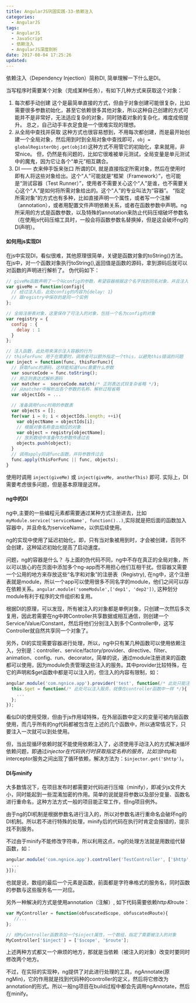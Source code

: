 ```yaml
---
title: AngularJS巩固实践-33-依赖注入
categories:
  - AngularJS
tags:
  - AngularJS
  - JavaScript
  - 依赖注入
  - AngularJS深度剖析
date: 2017-08-04 17:25:26
updated:
---
```


依赖注入（Dependency Injection）简称DI, 简单理解一下什么是DI。

当写程序时需要某个对象（完成某种任务），有如下几种方式来获取这个对象：
1. 每次都手动创建
  这个是最简单直接的方式，但由于对象创建可能很复杂，比如需要很多参数初始化，甚至它依赖很多其他对象，所以这种自己创建的方式可能并不是非常好，无法适应复杂的对象，同时随着对象的复杂化，难度成倍提升。
  总之，自己动手丰衣足食是一个很难实现的理想。
2. 从全局中查找并获取
  这种方式也很容易想到，不用每次都创建，而是最开始创建一个全局对象，然后用到时到全局对象中查找即可，`obj = globalRegisterObj.get(objId)`这种方式不用管它的初始化，拿来就用，非常nice。
  但，仍然是有问题的，比如它很难被单元测试，全局变量是单元测试中的魔鬼，因为它让各个“单元”相互耦合。
3. DI —— 衣来伸手饭来张口
  所谓的DI, 就是直接指定所需对象，然后在使用时即有人将这些对象给出。这个“人”可能就是“框架（Framework）”，也可能是“测试容器（Test Runner）”，使用者不需要关心这个“人”是谁，也不需要关心这个“人”是如何将所需对象给出的。这个“人”的专业叫法为“容器”。
  “指定所需对象”的方式也有多种，比如直接声明一个属性，或者写一个注解（annotation），或者用配置文件声明依赖关系，或者在函数参数中声明。ng所采用的方式是函数参数，以及特殊的annotation来防止代码压缩破坏参数名（在使用js代码压缩工具时，一般会将函数参数名替换掉，但是这会破坏ng的DI声明）。

#### 如何用js实现DI
在js中实现DI，看似很难，其他原理很简单，关键是函数对象的toString()方法。在js中，对一个函数对象执行toString(),返回值是函数的源码，拿到源码后就可以对函数的声明进行解析了。
伪代码如下：
```js
// giveMe函数声明了一个叫config的参数，希望容器根据这个名字找到同名对象，并且注入
var giveMe = function(config){
  // 经过注入后，此处config的内容为{delay: 1}
  // 跟registry中保存的是同一个实例
};

// 全局注册表对象，这里保存了可注入的对象，包括一个名为config的对象
var registry = {
  config : {
    delay : 1
  }
};

// 注入函数，此处用来演示注入容器的行为
// thisForFunc 用于在需要时，调用者可以额外指定一个this，以避免this错误的问题
var inject = function(func, thisForFunc){
  // 获取func的源码，这样能知道func需要什么参数
  var sourceCode = func.toString();
  // 用正则表达式解析源码
  var matcher =  sourceCode.match(/* 正则表达式较复杂省略 */);
  // 从matcher中解析出各个参数的名称、解析过程省略
  var objectIds = ...

  // 准备调用func时用的参数表
  var objects = [];
  for(var i = 0; i < objectIds.length; ++i){
    var objectName = objectIds[i];
    // 根据对象名称查出相应的对象
    var object = registry[objectName];
    // 放到数组中准备作为参数传递过去
    objects.push(object);
  }
  // 调用apply同调func函数，并将参数传过去
  func.apply(thisForFunc || func, objects);
}
```
使用时调用 `inject(giveMe)` 或 `inject(giveMe, anotherThis)` 即可.
实际上，DI需要考虑很多问题，但是基本原理是这样。

#### ng中的DI
ng中,主要的一些编程元素都需要通过某种方式注册进去，比如`myModule.service('serviceName', function()..)`,实际就是把后面的函数加入容器中，并且命名为serviceName，以供后续使用。

ng的实现中使用了延迟初始化，即，只有当对象被用到时，才会被创建，否则不会创建，这种延迟初始化提高了启动速度。

问题，ng的容器是什么？
与上面的伪代码不同，ng中不存在真正的全局对象，所以可以放心的在页面中添加多个ng-app而不用担心他们互相干扰。但容器又需要一个公用的地方来存放这些“名字和对象”的注册表（Registry), 在ng中，这个注册表就是module，所以一个app可以使用很多不同名字的module，他们之间可以存在依赖关系。`angular.module('someModule',['dep1', 'dep2'])`, 这种划分module有利于程序的文件组织和复用。

根据DI的原理，可以发现，所有被注入的对象都是单例对象，只创建一次然后多次复用，因此若需要在ng中跨Controller共享数据或相互通信，则创建一个Service/Value/Constant，然后将他们分别注入到多个Controller中，这写Controller就自然共享同一个对象了。

另外，DI的实现需要容器进行处理，所以，ng中只有某几种函数可以使用依赖注入，分别是：controller、service/factory/provider、directive、filter、animation、config、run、decorator。简单的说，通过module注册进来的函数都可以使用，因为module负责管理这些注入的服务。其中provider比较特殊，在它的声明和$get函数中都是可以注入的，但注入的内容有限制，如：
```js
angular.module('com.ngnice.app').provider('test', function(/* 此处只能注入constant和已定义的provider，不能注入服务 */){
  this.$get = function(/* 此处可以注入服务，就像在controller函数中一样 */){
    ...
  };
});
```

看似DI的使用受限，但由于js作用域特殊，在外层函数中定义的变量可被内层函数使用，而几乎所有的ng代码都被包含在上述的几个函数中，所以通常情况下，只要注入一次就可以到处使用。

但，当出现循环依赖时就不能使用依赖注入了，必须使用手动注入的方式解决循环依赖问题，即通过$injector在代码执行时获取指定名称的服务，比如当$http和interceptor服务之间出现了循环依赖，解决方法为：`$injector.get('$http')`。

#### DI与minify
大多数情况下，在项目发布时都需要对代码进行压缩（minify），即减少js文件大小，同时能起到一些混淆加密的作用。简单的说就是将参数以及部分变量、函数名进行重命名，这种方法方式一般的项目能正常工作，但ng项目例外。

由于ng的DI机制是根据参数名进行注入的，所以对参数名进行重命名会破坏ng的DI机制。所以若不进行特殊的处理，minify后的代码在执行时肯定会报错的，提示找不到服务。

不过由于minify不能修改字符串，所以利用这点，ng的处理方法就是用数组代替函数，如：
```js
angular.module('com.ngnice.app').controller('TestController', ['$http', '$timeout', function($http, $timeout){
  ...
}]);
```
也就是说，数组的最后一个元素是函数，前面都是字符串格式的服务名，同时函数的参数与这些服务名一一对应。

另外一种解决的方式是使用annotation（注解）, 如下代码需要依赖$http和$route：
```js
var MyController = function(obfuscatedScope, obfuscatedRoute){
   //...
};

// 给MyController函数添加一个$inject属性，一个数组，指定了需要被注入的对象
MyController['$inject'] = ['$scope', '$route'];
```

上述两种方式都又一个麻烦的地方，那就是当依赖（被注入的对象）改变时要同时修改两个地方。

不过，在实际的实现种，ng提供了对此进行处理的工具，ngAnnotate(原ngMin)，它的作用就是找到代码种的controller的定义，然后将它修改为annotation的形式。所以一般ng项目在build过程中都会先调用ngAnnotate，然后在minify。